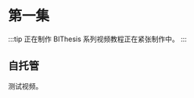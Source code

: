 # 第一集

:::tip 正在制作
BIThesis 系列视频教程正在紧张制作中。
:::

## 自托管

<d-player
  :options="{
    theme: '#009944',
    lang: 'zh-cn',
    volume: 0.7,
    video: {
      url: 'dplayer.mp4',
      pic: 'http://i1.hdslb.com/bfs/archive/cc5f126b28ce73cacfa27d84ebb2617fb6ae6b67.jpg',
      thumbnails: 'http://i1.hdslb.com/bfs/archive/cc5f126b28ce73cacfa27d84ebb2617fb6ae6b67.jpg',
      type: 'auto',
    },
  }"
/>

测试视频。
